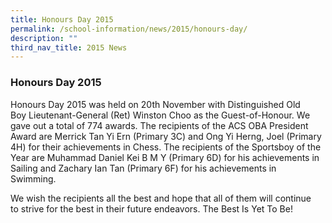 ```yaml
---
title: Honours Day 2015
permalink: /school-information/news/2015/honours-day/
description: ""
third_nav_title: 2015 News
---
```

### **Honours Day 2015**
Honours Day 2015 was held on 20th November with Distinguished Old Boy Lieutenant-General (Ret) Winston Choo as the Guest-of-Honour. We gave out a total of 774 awards. The recipients of the ACS OBA President Award are Merrick Tan Yi Ern (Primary 3C) and Ong Yi Herng, Joel (Primary 4H) for their achievements in Chess. The recipients of the Sportsboy of the Year are Muhammad Daniel Kei B M Y (Primary 6D) for his achievements in Sailing and Zachary Ian Tan (Primary 6F) for his achievements in Swimming. 

We wish the recipients all the best and hope that all of them will continue to strive for the best in their future endeavors. The Best Is Yet To Be!
